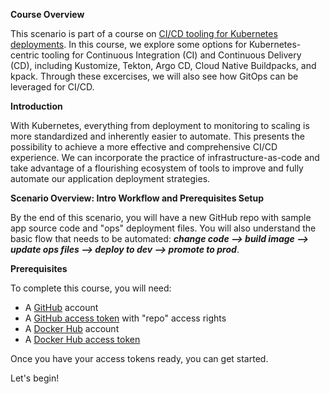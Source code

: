 **Course Overview**

This scenario is part of a course on [CI/CD tooling for Kubernetes deployments](https://www.katacoda.com/springone-tour-2020-cicd). 
In this course, we explore some options for Kubernetes-centric tooling for Continuous Integration (CI) and Continuous Delivery (CD), including Kustomize, Tekton, Argo CD, Cloud Native Buildpacks, and kpack. 
Through these excercises, we will also see how GitOps can be leveraged for CI/CD.

**Introduction**

With Kubernetes, everything from deployment to monitoring to scaling is more standardized and inherently easier to automate. 
This presents the possibility to achieve a more effective and comprehensive CI/CD experience. 
We can incorporate the practice of infrastructure-as-code and take advantage of a flourishing ecosystem of tools to improve and fully automate our application deployment strategies.

**Scenario Overview: Intro Workflow and Prerequisites Setup**

By the end of this scenario, you will have a new GitHub repo with sample app source code and "ops" deployment files. 
You will also understand the basic flow that needs to be automated: _**change code --> build image --> update ops files --> deploy to dev --> promote to prod**_.

**Prerequisites**

To complete this course, you will need:
- A [GitHub](https://github.com) account
- A [GitHub access token](https://help.github.com/en/github/authenticating-to-github/creating-a-personal-access-token-for-the-command-line) with "repo" access rights
- A [Docker Hub](https://hub.docker.com) account
- A [Docker Hub access token](https://docs.docker.com/docker-hub/access-tokens)

Once you have your access tokens ready, you can get started.

Let's begin!
